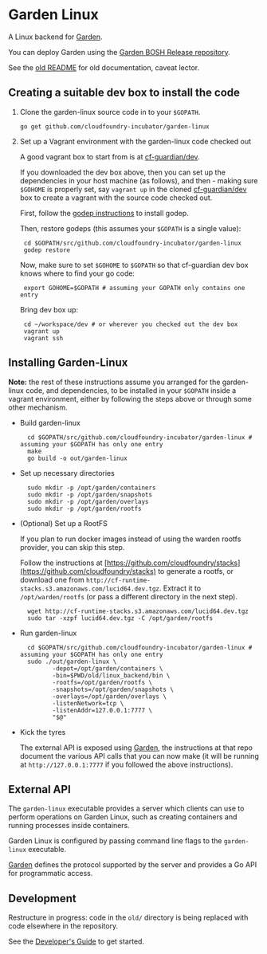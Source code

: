 # Garden Linux

A Linux backend for [Garden](https://github.com/cloudfoundry-incubator/garden).

You can deploy Garden using the [Garden BOSH Release repository](https://github.com/cloudfoundry-incubator/garden-linux-release).

See the [old README](old/README.md) for old documentation, caveat lector.

## Creating a suitable dev box to install the code

1. Clone the garden-linux source code in to your `$GOPATH`. 

    `go get github.com/cloudfoundry-incubator/garden-linux`

2. Set up a Vagrant environment with the garden-linux code checked out

    A good vagrant box to start from is at [cf-guardian/dev](http://github.com/cf-guardian/dev). 

    If you downloaded the dev box above, then you can set up the dependencies in your host machine (as follows), and then - making sure `$GOHOME` is properly set, say `vagrant up` in the cloned [cf-guardian/dev](http://github.com/cf-guardian/dev) box to create a vagrant with the source code checked out.

    First, follow the [godep instructions](http://github.com/tools/godep) to install godep.

    Then, restore godeps (this assumes your `$GOPATH` is a single value):

        cd $GOPATH/src/github.com/cloudfoundry-incubator/garden-linux
        godep restore

    Now, make sure to set `$GOHOME` to `$GOPATH` so that cf-guardian dev box knows where to find your go code:

        export GOHOME=$GOPATH # assuming your GOPATH only contains one entry


    Bring dev box up:

        cd ~/workspace/dev # or wherever you checked out the dev box
        vagrant up
        vagrant ssh


## Installing Garden-Linux

**Note:** the rest of these instructions assume you arranged for the garden-linux code, and dependencies, to be
installed in your `$GOPATH` inside a vagrant environment, either by following the steps above or through some other mechanism.

* Build garden-linux

        cd $GOPATH/src/github.com/cloudfoundry-incubator/garden-linux # assuming your $GOPATH has only one entry
        make
        go build -o out/garden-linux

* Set up necessary directories

        sudo mkdir -p /opt/garden/containers
        sudo mkdir -p /opt/garden/snapshots
        sudo mkdir -p /opt/garden/overlays
        sudo mkdir -p /opt/garden/rootfs

* (Optional) Set up a RootFS

    If you plan to run docker images instead of using the warden rootfs provider, you can skip this step.

    Follow the instructions at [https://github.com/cloudfoundry/stacks](https://github.com/cloudfoundry/stacks) to generate a rootfs, or download one from `http://cf-runtime-stacks.s3.amazonaws.com/lucid64.dev.tgz`. Extract it to `/opt/warden/rootfs` (or pass a different directory in the next step).

        wget http://cf-runtime-stacks.s3.amazonaws.com/lucid64.dev.tgz
        sudo tar -xzpf lucid64.dev.tgz -C /opt/garden/rootfs

* Run garden-linux

        cd $GOPATH/src/github.com/cloudfoundry-incubator/garden-linux # assuming your $GOPATH has only one entry
        sudo ./out/garden-linux \
               -depot=/opt/garden/containers \
               -bin=$PWD/old/linux_backend/bin \
               -rootfs=/opt/garden/rootfs \
               -snapshots=/opt/garden/snapshots \
               -overlays=/opt/garden/overlays \
               -listenNetwork=tcp \
               -listenAddr=127.0.0.1:7777 \
               "$@"

* Kick the tyres

    The external API is exposed using [Garden](https://github.com/cloudfoundry-incubator/garden), the instructions at that repo document the various API calls that you can now make (it will be running at `http://127.0.0.1:7777` if you followed the above instructions).

## External API

The `garden-linux` executable provides a server which clients can use to perform operations on Garden Linux,
such as creating containers and running processes inside containers.
    
Garden Linux is configured by passing command line flags to the `garden-linux` executable.

[Garden](https://github.com/cloudfoundry-incubator/garden) defines the protocol supported by the server and provides a Go API for programmatic access.

## Development

Restructure in progress: code in the `old/` directory is being replaced with code elsewhere in the repository.

See the [Developer's Guide](docs/DEVELOPING.md) to get started.
